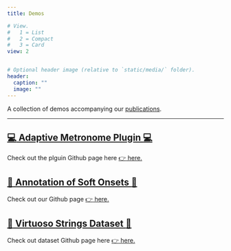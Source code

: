 ```yaml
---
title: Demos

# View.
#   1 = List
#   2 = Compact
#   3 = Card
view: 2


# Optional header image (relative to `static/media/` folder).
header:
  caption: ""
  image: ""
---
```


A collection of demos accompanying our [publications](/publication).

--------------------------------------

## [:computer: Adaptive Metronome Plugin :computer:](/demos/adaptive-metronome.html)
Check out the plguin Github page here [:point_right: here.](https://github.com/arme-project/AdaptiveMetronome)

## [:memo: Annotation of Soft Onsets :memo:](/demos/onset-annotation.html)
Check out our Github page [:point_right: here.](https://github.com/arme-project/haydn-annotation-dataset)

## [:violin: Virtuoso Strings Dataset :violin:](/demos/virtuoso-strings.html)
Check out dataset Github page here [:point_right: here.](https://github.com/arme-project/virtuoso-strings)
